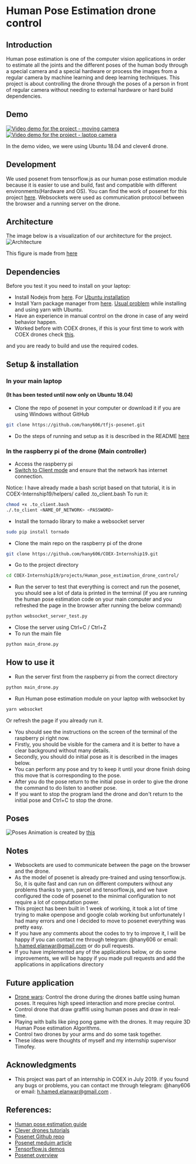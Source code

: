 # Human Pose Estimation drone control

## Introduction

Human pose estimation is one of the computer vision applications in order to estimate all the joints and the different poses of the human body through a special camera and a special hardware or process the images from a regular camera by machine learning and deep learning techniques. This project is about controlling the drone through the poses of a person in front of regular camera without needing to external hardware or hard build dependencies.

## Demo
[![Video demo for the project - moving camera](https://img.youtube.com/vi/ucPONeHg2lk/0.jpg)](https://youtu.be/ucPONeHg2lk)
[![Video demo for the project - laptop camera](https://img.youtube.com/vi/EDcTtPLxzoU/0.jpg)](https://youtu.be/EDcTtPLxzoU)

In the demo video, we were using Ubuntu 18.04 and clever4 drone.

## Development

We used posenet from tensorflow.js as our human pose estimation module because it is easier to use and build, fast and compatible with different environments(Hardware and OS). You can find the work of posenet for this project [here](https://github.com/hany606/tfjs-posenet). Websockets were used as communication protocol between the browser and a running server on the drone.

## Architecture

The image below is a visualization of our architecture for the project.
![Architecture](../assets/human_pose_estimation_project_architecture.png)

This figure is made from [here](https://www.draw.io/)

## Dependencies

Before you test it you need to install on your laptop:

- Install Nodejs from [here](https://nodejs.org/en/download/). For [Ubuntu installation](https://tecadmin.net/install-latest-nodejs-npm-on-ubuntu/)
- Install Yarn package manager from [here](https://yarnpkg.com/lang/en/docs/install/). [Usual problem](https://github.com/yarnpkg/yarn/issues/3189) while installing and using yarn with Ubuntu.
- Have an experience in manual control on the drone in case of any weird behavior happen.
- Worked before with COEX drones, if this is your first time to work with COEX drones check [this](https://clever.copterexpress.com/en/).

and you are ready to build and use the required codes.

## Setup & installation

### In your main laptop

#### (It has been tested until now only on Ubuntu 18.04)

- Clone the repo of posenet in your computer or download it if you are using Windows without GitHub

```sh
git clone https://github.com/hany606/tfjs-posenet.git
```

- Do the steps of running and setup as it is described in the README [here](https://github.com/hany606/tfjs-posenet/tree/master/posenet)

### In the raspberry pi of the drone (Main controller)

- Access the raspberry pi
- [Switch to Client mode](https://clever.copterexpress.com/en/network.html) and ensure that the network has internet connection.

Notice: I have already made a bash script based on that tutorial, it is in COEX-Internship19/helpers/ called .to_client.bash
To run it:

```sh
chmod +x .to_client.bash
./.to_client <NAME_OF_NETWORK> <PASSWORD>
```

- Install the tornado library to make a websocket server

```sh
sudo pip install tornado
```

- Clone the main repo on the raspberry pi of the drone

```sh
git clone https://github.com/hany606/COEX-Internship19.git
```

- Go to the project directory

```sh
cd COEX-Internship19/projects/Human_pose_estimation_drone_control/
```

- Run the server to test that everything is correct and run the posenet, you should see a lot of data is printed in the terminal (if you are running the human pose estimation code on your main computer and you refreshed the page in the browser after running the below command)

```sh
python websocket_server_test.py
```

- Close the server using Ctrl+C / Ctrl+Z
- To run the main file

```sh
python main_drone.py
```

## How to use it

- Run the server first from the raspberry pi from the correct directory

```sh
python main_drone.py
```

- Run Human pose estimation module on your laptop with websocket by

```sh
yarn websocket
```

Or refresh the page if you already run it.

- You should see the instructions on the screen of the terminal of the raspberry pi right now.
- Firstly, you should be visible for the camera and it is better to have a clear background without many details.
- Secondly, you should do initial pose as it is described in the images below.
- You can perform any pose and try to keep it until your drone finish doing this move that is corresponding to the pose.
- After you do the pose return to the initial pose in order to give the drone the command to do listen to another pose.
- If you want to stop the program land the drone and don't return to the initial pose and Ctrl+C to stop the drone.

## Poses

![Poses](../assets/human_pose_estimation_project_poses.jpg)
Animation is created by [this](https://justsketchme.web.app/)

## Notes

- Websockets are used to communicate between the page on the browser and the drone.
- As the model of posenet is already pre-trained and using tensorflow.js. So, it is quite fast and can run on different computers without any problems thanks to yarn, parcel and tensorflow.js, and we have configured the code of posenet to the minimal configuration to not require a lot of computation power.
- This project has been built in 1 week of working, it took a lot of time trying to make openpose and google colab working but unfortunately I had many errors and one I decided to move to posenet everything was pretty easy.
- If you have any comments about the codes to try to improve it, I will be happy if you can contact me through telegram: @hany606 or email: h.hamed.elanwar@gmail.com or do pull requests.
- If you have implemented any of the applications below, or do some improvements, we will be happy if you made pull requests and add the applications in applications directory

## Future application

- [Drone wars](https://web.facebook.com/COEXDrones/photos/pcb.1129309377266616/1129308437266710/?type=3&theater): Control the drone during the drones battle using human poses. It requires high speed interaction and more precise control.
- Control drone that draw graffiti using human poses and draw in real-time.
- Playing with balls like ping pong game with the drones. It may require 3D Human Pose estimation Algorithms.
- Control two drones by your arms and do some task together.
- These ideas were thoughts of myself and my internship supervisor Timofey.

## Acknowledgments

- This project was part of an internship in COEX in July 2019. if you found any bugs or problems, you can contact me through telegram: @hany606 or email: h.hamed.elanwar@gmail.com .

## References:

- [Human pose estimation guide](https://blog.nanonets.com/human-pose-estimation-2d-guide/)
- [Clever drones tutorials](https://clever.copterexpress.com/en/)
- [Posenet Github repo](https://github.com/tensorflow/tfjs-models/tree/master/posenet)
- [Posenet meduim article](https://medium.com/tensorflow/real-time-human-pose-estimation-in-the-browser-with-tensorflow-js-7dd0bc881cd5)
- [Tensorflow.js demos](https://www.tensorflow.org/js/demos)
- [Posenet overview](https://www.tensorflow.org/lite/models/pose_estimation/overview)
